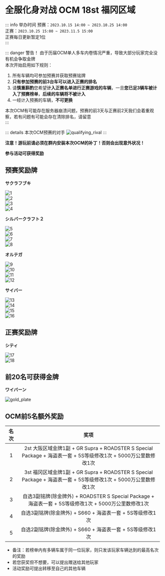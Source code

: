 # 全服化身对战 OCM 18st 福冈区域  

::: info 举办时间
预赛：`2023.10.15 14:00 ~ 2023.10.25 14:00`   
正赛：`2023.10.25 15:00 ~ 2023.11.5 15:00`  
正赛每日更新暂定1位  
:::

::: danger 警告！
由于历届OCM单人多车内卷情况严重，导致大部分玩家完全没有机会争取金牌  
本次开始启用如下规则：  
1. 所有车辆均可参加预赛并获取预赛铭牌  
2. **只有参加预赛的前3台车可以进入正赛的排名**
3. 请**慎重斟酌**您希望**计入正赛名单进行正赛游戏的车辆**，一旦**您已足3辆车被计入了预赛榜单**，**后续的车辆将不被计入**  
4. 一经计入预赛的车辆，**不可更换**

本次OCM有可能存在服务器崩溃问题，预赛的前3天与正赛前2天我们会着重观察，若有问题有可能会存在清除排名，请留意  
:::

::: details 本次OCM预赛的对手
![qualifying_rival](https://pic.imgdb.cn/item/652b8a90c458853aef3807e9.jpg)
:::

**注意！游玩前请必须在群内安装本次OCM的补丁！否则会出现意外状况！**

**参与活动可获得奖励**  

## 预赛奖励牌

**サクラフブキ**  

![1](https://pic.imgdb.cn/item/652b75a1c458853aeffc52f4.png)  
![2](https://pic.imgdb.cn/item/652b75a2c458853aeffc5388.png)  
![3](https://pic.imgdb.cn/item/652b75a2c458853aeffc53b8.png)  
![4](https://pic.imgdb.cn/item/652b75a2c458853aeffc540b.png)  

**シルバークラフト２**

![5](https://pic.imgdb.cn/item/652b75d0c458853aeffcf2d3.png)  
![6](https://pic.imgdb.cn/item/652b75d0c458853aeffcf30a.png)  
![7](https://pic.imgdb.cn/item/652b75d0c458853aeffcf346.png)  
![8](https://pic.imgdb.cn/item/652b75d0c458853aeffcf2b8.png)  

**オルテガ**

![9](https://pic.imgdb.cn/item/652b75ebc458853aeffd431f.png)  
![10](https://pic.imgdb.cn/item/652b75ebc458853aeffd4332.png)  
![11](https://pic.imgdb.cn/item/652b75ebc458853aeffd435a.png)  
![12](https://pic.imgdb.cn/item/652b75ebc458853aeffd438e.png)  

**サイバー**  

![13](https://pic.imgdb.cn/item/652b7611c458853aeffdb231.png)  
![14](https://pic.imgdb.cn/item/652b7611c458853aeffdb262.png)  
![15](https://pic.imgdb.cn/item/652b7611c458853aeffdb1f7.png)  
![16](https://pic.imgdb.cn/item/652b7611c458853aeffdb217.png)  

## 正赛奖励牌

**シティ**

![17](https://pic.imgdb.cn/item/652b762cc458853aeffe0033.png)  
![18](https://pic.imgdb.cn/item/652b762cc458853aeffe005c.png)  

## 前20名可获得金牌

**ワイバーン**

![gold_plate](https://pic.imgdb.cn/item/652b763ec458853aeffe2d07.png)  

## OCM前5名额外奖励

<div class="table-wrapper" markdown="block">

| **名次**   | **奖项**                                     |
|:------:|:------------------------------------------:|
| 1      | 2st 大阪区域金牌1副 + GR Supra + ROADSTER S Special Package + 海盗表一套 + 5S等级修改1次 + 5000万公里数修改1次      |
| 2      | 3st 福冈区域金牌1副 + GR Supra + ROADSTER S Special Package + 海盗表一套 + 5S等级修改1次 + 5000万公里数修改1次 |
| 3      | 自选3副铭牌(除金牌外) + ROADSTER S Special Package + 海盗表一套 + 5S等级修改1次 + 5000万公里数修改1次 |
| 4      | 自选3副铭牌(除金牌外) + S660 + 海盗表一套 + 5S等级修改1次 |
| 5      | 自选2副铭牌(除金牌外) + S660 + 海盗表一套 + 5S等级修改1次 |

</div>

- 备注：若榜单内有多辆车属于同一位玩家，则只发该玩家车辆达到的最高名次的奖励  
- 若您获奖但不想要，可以提出赠送给其他玩家
- 活动奖励可提出转移至自己的其他车辆